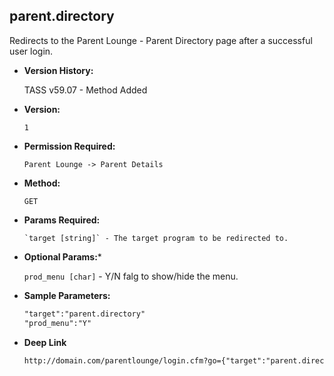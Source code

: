 **parent.directory**
----
  Redirects to the Parent Lounge - Parent Directory page after a successful user login.

* **Version History:**

    TASS v59.07 - Method Added

* **Version:**

  	`1`

* **Permission Required:**

  	`Parent Lounge -> Parent Details`

* **Method:**

  	`GET`
  
*  **Params Required:**

	   `target [string]` - The target program to be redirected to.

*  **Optional Params:***

    `prod_menu [char]` - Y/N falg to show/hide the menu.
    
* **Sample Parameters:**

	```HTML
	"target":"parent.directory"
	"prod_menu":"Y"
	```

* **Deep Link**

	```HTML
	http://domain.com/parentlounge/login.cfm?go={"target":"parent.directory","prod_menu":"Y"}
	```
